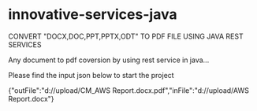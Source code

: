 # innovative-services-java
CONVERT "DOCX,DOC,PPT,PPTX,ODT" TO PDF FILE USING JAVA REST SERVICES

Any document to pdf coversion by using rest service in java...

Please find the input json below to start the project


{"outFile":"d:\/\/upload\/CM_AWS Report.docx.pdf","inFile":"d:\/\/upload\/AWS Report.docx"}
